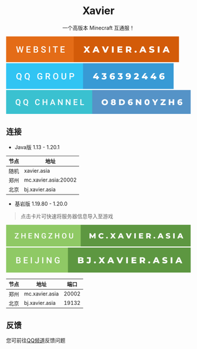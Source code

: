 <h1 align="center">Xavier</h1>
<p align="center">一个高版本 Minecraft 互通服！</p>

[![Website](/Website.svg)](https://xaviermc.top)
[![QQ Group](/QQGroup.svg)](https://qm.qq.com/cgi-bin/qm/qr?group_code=436392446)
[![QQ Channel](/QQChannel.svg)](https://pd.qq.com/s/4pbctumt)

## 连接
* Java版 1.13 - 1.20.1

|节点|地址|
|-|-|
|随机|xavier.asia|
|郑州|mc.xavier.asia:20002|
|北京|bj.xavier.asia|
* 基岩版 1.19.80 - 1.20.0
> 点击卡片可快速将服务器信息导入至游戏

[![郑州](/Zhengzhou.svg)](https://xavier.asia/bedrock-zhengzhou)
[![北京](/Beijing.svg)](https://xavier.asia/bedrock-beijing)

|节点|地址|端口|
|-|-|-|
|郑州|mc.xavier.asia|20002|
|北京|bj.xavier.asia|19132|
## 反馈
您可前往[QQ频道](https://pd.qq.com/s/4pbctumt)反馈问题
